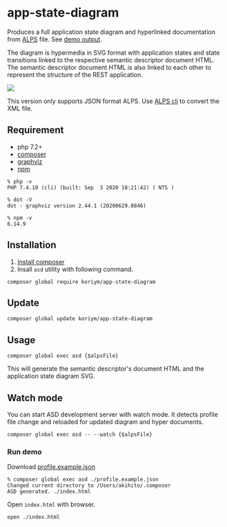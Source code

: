 # app-state-diagram

Produces a full application state diagram and hyperlinked documentation from [ALPS](http://alps.io/) file. See [demo output](https://koriym.github.io/app-state-diagram/).

The diagram is hypermedia in SVG format with application states and state transitions linked to the respective semantic descriptor document HTML. The semantic descriptor document HTML is also linked to each other to represent the structure of the REST application.

<a href="https://koriym.github.io/app-state-diagram/profile.example.svg"><img src="https://koriym.github.io/app-state-diagram/profile.example.svg"></a>

This version only supports JSON format ALPS. Use [ALPS cli](https://github.com/filip26/alps) to convert the XML file.

## Requirement

 * php 7.2+
 * [composer](https://getcomposer.org/)
 * [graphviz](https://graphviz.org/download/)
 * [npm](https://nodejs.org/en/download/)

```
% php -v
PHP 7.4.10 (cli) (built: Sep  3 2020 18:21:42) ( NTS )

% dot -V    
dot - graphviz version 2.44.1 (20200629.0846)

% npm -v
6.14.9
```

## Installation

 1. [Install composer](https://getcomposer.org/doc/00-intro.md)
 2. Insall `asd` utility with following command.

```
composer global require koriym/app-state-diagram
```

## Update

```
composer global update koriym/app-state-diagram
```

## Usage

```
composer global exec asd {$alpsFile}
```

This will generate the semantic descriptor's document HTML and the application state diagram SVG.


## Watch mode

You can start ASD development server with watch mode.
It detects profile file change and reloaded for updated diagram and hyper documents. 

```
composer global exec asd -- --watch {$alpsFile}
```

### Run demo

Download [profile.example.json](https://koriym.github.io/app-state-diagram/profile.example.json)
```
% composer global exec asd ./profile.example.json 
Changed current directory to /Users/akihito/.composer
ASD generated. ./index.html
```

Open `index.html` with browser.

```
open ./index.html
```
